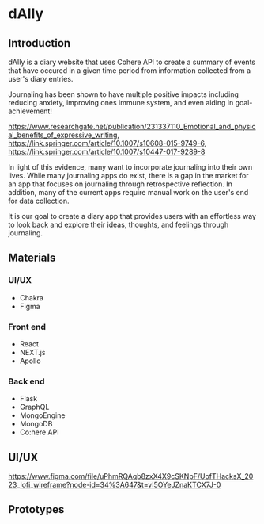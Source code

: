 # dAIly

## Introduction

dAIly is a diary website that uses Cohere API to create a summary of events that have occured in a given time period from information collected from a user's diary entries.

Journaling has been shown to have multiple positive impacts including reducing anxiety, improving ones immune system, and even aiding in goal-achievement!

https://www.researchgate.net/publication/231337110_Emotional_and_physical_benefits_of_expressive_writing, https://link.springer.com/article/10.1007/s10608-015-9749-6, https://link.springer.com/article/10.1007/s10447-017-9289-8

In light of this evidence, many want to incorporate journaling into their own lives. While many journaling apps do exist, there is a gap in the market for an app that focuses on journaling through retrospective reflection. In addition, many of the current apps require manual work on the user's end for data collection.

It is our goal to create a diary app that provides users with an effortless way to look back and explore their ideas, thoughts, and feelings through journaling. 

## Materials

### UI/UX
* Chakra
* Figma

### Front end
* React
* NEXT.js
* Apollo

### Back end
* Flask
* GraphQL
* MongoEngine
* MongoDB
* Co:here API


## UI/UX

https://www.figma.com/file/uPhmRQAqb8zxX4X9cSKNpF/UofTHacksX_2023_lofi_wireframe?node-id=34%3A647&t=vI5OYeJZnaKTCX7J-0

## Prototypes

